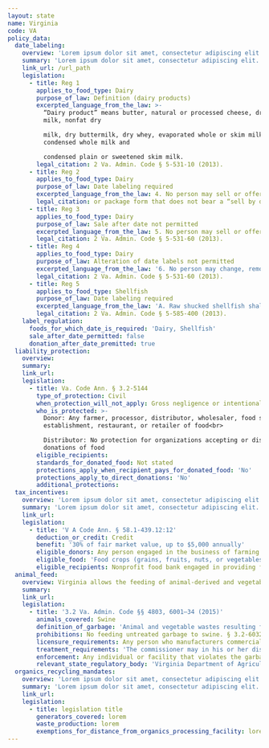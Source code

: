 ```yaml
---
layout: state
name: Virginia
code: VA
policy_data:
  date_labeling:
    overview: 'Lorem ipsum dolor sit amet, consectetur adipiscing elit. Curabitur tellus mi, consequat at laoreet eget, vestibulum nec dolor. Vivamus volutpat quam ac quam bibendum rutrum.'
    summary: 'Lorem ipsum dolor sit amet, consectetur adipiscing elit. Curabitur tellus mi, consequat at laoreet eget, vestibulum nec dolor. Vivamus volutpat quam ac quam bibendum rutrum.'
    link_url: /url_path
    legislation:
      - title: Reg 1
        applies_to_food_type: Dairy
        purpose_of_law: Definition (dairy products)
        excerpted_language_from_the_law: >-
          “Dairy product” means butter, natural or processed cheese, dry whole
          milk, nonfat dry

          milk, dry buttermilk, dry whey, evaporated whole or skim milk,
          condensed whole milk and

          condensed plain or sweetened skim milk.
        legal_citation: 2 Va. Admin. Code § 5-531-10 (2013).
      - title: Reg 2
        applies_to_food_type: Dairy
        purpose_of_law: Date labeling required
        excerpted_language_from_the_law: 4. No person may sell or offer for sale to the final consumer any dairy product in container or package form that does not bear a “sell by date.”
        legal_citation: or package form that does not bear a “sell by date.” 2 Va. Admin. Code § 5-531-60 (2013).
      - title: Reg 3
        applies_to_food_type: Dairy
        purpose_of_law: Sale after date not permitted
        excerpted_language_from_the_law: 5. No person may sell or offer for sale to the final consumer any dairy product in container or package form after the “sell by date” shown on the package.
        legal_citation: 2 Va. Admin. Code § 5-531-60 (2013).
      - title: Reg 4
        applies_to_food_type: Dairy
        purpose_of_law: Alteration of date labels not permitted
        excerpted_language_from_the_law: '6. No person may change, remove, or replace the “sell by date” on any dairy product in container or package form after the “sell by date” is initially affixed to the package.'
        legal_citation: 2 Va. Admin. Code § 5-531-60 (2013).
      - title: Reg 5
        applies_to_food_type: Shellfish
        purpose_of_law: Date labeling required
        excerpted_language_from_the_law: 'A. Raw shucked shellfish shall be obtained in nonreturnable packages that bear a legible label that identifies the: . . . “sell by” or “best if used by” date for packages with a capacity of less than one-half gallon (1.87 L) or the date shucked for packages with a capacity of one-half gallon (1.87 L) or more.'
        legal_citation: 2 Va. Admin. Code § 5-585-400 (2013).
    label_regulation:
      foods_for_which_date_is_required: 'Dairy, Shellfish'
      sale_after_date_permitted: false
      donation_after_date_premitted: true
  liability_protection:
    overview:
    summary:
    link_url:
    legislation:
      - title: Va. Code Ann. § 3.2-5144
        type_of_protection: Civil
        when_protection_will_not_apply: Gross negligence or intentional act
        who_is_protected: >-
          Donor: Any farmer, processor, distributor, wholesaler, food service
          establishment, restaurant, or retailer of food<br>

          Distributor: No protection for organizations accepting or distributing
          donations of food
        eligible_recipients:
        standards_for_donated_food: Not stated
        protections_apply_when_recipient_pays_for_donated_food: 'No'
        protections_apply_to_direct_donations: 'No'
        additional_protections:
  tax_incentives:
    overview: 'Lorem ipsum dolor sit amet, consectetur adipiscing elit. Curabitur tellus mi, consequat at laoreet eget, vestibulum nec dolor. Vivamus volutpat quam ac quam bibendum rutrum.'
    summary: 'Lorem ipsum dolor sit amet, consectetur adipiscing elit. Curabitur tellus mi, consequat at laoreet eget, vestibulum nec dolor. Vivamus volutpat quam ac quam bibendum rutrum.'
    link_url:
    legislation:
      - title: 'V A Code Ann. § 58.1-439.12:12'
        deduction_or_credit: Credit
        benefit: '30% of fair market value, up to $5,000 annually'
        eligible_donors: Any person engaged in the business of farming
        eligible_food: 'Food crops (grains, fruits, nuts, or vegetables)'
        eligible_recipients: Nonprofit food bank engaged in providing food to the needy; food can be sold to the needy or other nonprofits
  animal_feed:
    overview: Virginia allows the feeding of animal-derived and vegetable waste to swine provided that it has been properly heat-treated by a licensed commercial feed facility. Virginia does not appear to exempt the feeding of household garbage to swine from the garbage-feeding rules.
    summary:
    link_url:
    legislation:
      - title: '3.2 Va. Admin. Code §§ 4803, 6001–34 (2015)'
        animals_covered: Swine
        definition_of_garbage: 'Animal and vegetable wastes resulting from the handling, preparation, cooking, and consumption of foods containing animal carcasses or parts thereof. § 3.2-6031 (2015).'
        prohibitions: No feeding untreated garbage to swine. § 3.2-6032 (2015).
        licensure_requirements: Any person who manufacturers commercial feed must obtain a license from the commissioner. § 3.2-4803 (2015).
        treatment_requirements: 'The commissioner may in his or her discretion exclude from the definition of “garbage” such wastes that have been heat-treated to the extent that the resultant material is of a uniform consistency, contains by analysis not more than 10 percent moisture, and that he has determined to be “non-putrescible.” Such treated “non-putrescible” wastes shall be “commercial feed.” § 3.2-6031 (2015).'
        enforcement: Any individual or facility that violates the garbage-feeding rule is guilty of a Class 1 misdemeanor. Each day upon which the violation occurs counts as a separate offense. Violators may be enjoined from continuing such violation. § 3.2-6034 (2015).
        relevant_state_regulatory_body: 'Virginia Department of Agriculture & Consumer Services (§ 3.2-6001 (2015)), <a href="http://www.vdacs.virginia.gov/">http://www.vdacs.virginia.gov/</a>.'
  organics_recycling_mandates:
    overview: 'Lorem ipsum dolor sit amet, consectetur adipiscing elit. Curabitur tellus mi, consequat at laoreet eget, vestibulum nec dolor. Vivamus volutpat quam ac quam bibendum rutrum.'
    summary: 'Lorem ipsum dolor sit amet, consectetur adipiscing elit. Curabitur tellus mi, consequat at laoreet eget, vestibulum nec dolor. Vivamus volutpat quam ac quam bibendum rutrum.'
    link_url:
    legislation:
      - title: legislation title
        generators_covered: lorem
        waste_production: lorem
        exemptions_for_distance_from_organics_processing_facility: lorem
---
```


